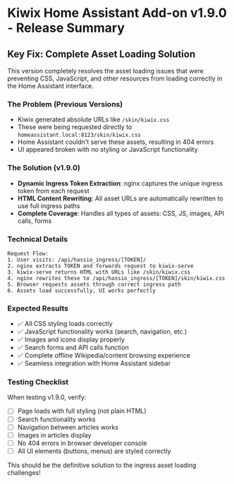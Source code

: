 # Kiwix Home Assistant Add-on v1.9.0 - Release Summary

## Key Fix: Complete Asset Loading Solution

This version completely resolves the asset loading issues that were preventing CSS, JavaScript, and other resources from loading correctly in the Home Assistant interface.

### The Problem (Previous Versions)
- Kiwix generated absolute URLs like `/skin/kiwix.css`
- These were being requested directly to `homeassistant.local:8123/skin/kiwix.css`  
- Home Assistant couldn't serve these assets, resulting in 404 errors
- UI appeared broken with no styling or JavaScript functionality

### The Solution (v1.9.0)
- **Dynamic Ingress Token Extraction**: nginx captures the unique ingress token from each request
- **HTML Content Rewriting**: All asset URLs are automatically rewritten to use full ingress paths
- **Complete Coverage**: Handles all types of assets: CSS, JS, images, API calls, forms

### Technical Details
```
Request Flow:
1. User visits: /api/hassio_ingress/[TOKEN]/
2. nginx extracts TOKEN and forwards request to kiwix-serve
3. kiwix-serve returns HTML with URLs like /skin/kiwix.css
4. nginx rewrites these to /api/hassio_ingress/[TOKEN]/skin/kiwix.css
5. Browser requests assets through correct ingress path
6. Assets load successfully, UI works perfectly
```

### Expected Results
- ✅ All CSS styling loads correctly
- ✅ JavaScript functionality works (search, navigation, etc.)
- ✅ Images and icons display properly
- ✅ Search forms and API calls function
- ✅ Complete offline Wikipedia/content browsing experience
- ✅ Seamless integration with Home Assistant sidebar

### Testing Checklist
When testing v1.9.0, verify:
- [ ] Page loads with full styling (not plain HTML)
- [ ] Search functionality works
- [ ] Navigation between articles works
- [ ] Images in articles display
- [ ] No 404 errors in browser developer console
- [ ] All UI elements (buttons, menus) are styled correctly

This should be the definitive solution to the ingress asset loading challenges!
